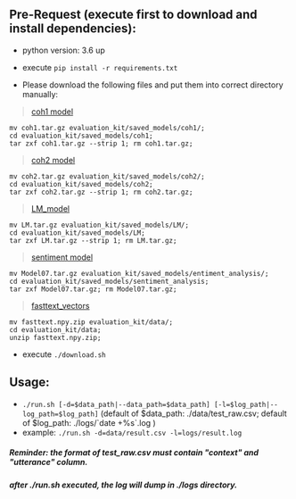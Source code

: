 ## Pre-Request (execute first to download and install dependencies):
- python version: 3.6 up
- execute `pip install -r requirements.txt`

- Please download the following files and put them into correct directory manually:
> [coh1 model](https://drive.google.com/open?id=1FkVBItYo4ra9B-yF76o3h3WCQ9lLSs7p) 
```
mv coh1.tar.gz evaluation_kit/saved_models/coh1/;
cd evaluation_kit/saved_models/coh1;
tar zxf coh1.tar.gz --strip 1; rm coh1.tar.gz;
```
> [coh2 model](https://drive.google.com/open?id=1rJUDPJ8nng-vKUNuaSbSGlz1Ye05qOj4) 
```
mv coh2.tar.gz evaluation_kit/saved_models/coh2/;
cd evaluation_kit/saved_models/coh2;
tar zxf coh2.tar.gz --strip 1; rm coh2.tar.gz;
```
> [LM_model](https://drive.google.com/open?id=16vZJvf5_NqFabcKITOjyVYeAKfryb6Ei)
```
mv LM.tar.gz evaluation_kit/saved_models/LM/;
cd evaluation_kit/saved_models/LM;
tar zxf LM.tar.gz --strip 1; rm LM.tar.gz;
```
> [sentiment model](https://drive.google.com/open?id=112GPe7_tIoqKQwcgiXBgh6FeFPn7-ZK8) 
```
mv Model07.tar.gz evaluation_kit/saved_models/entiment_analysis/;
cd evaluation_kit/saved_models/sentiment_analysis;
tar zxf Model07.tar.gz; rm Model07.tar.gz;
```
> [fasttext_vectors](https://drive.google.com/open?id=1p3ZpcBeZcpIjMmbx3aD0QWEks-TtrPSP)
```
mv fasttext.npy.zip evaluation_kit/data/;
cd evaluation_kit/data;
unzip fasttext.npy.zip;
```
- execute `./download.sh`

## Usage:
- `./run.sh [-d=$data_path|--data_path=$data_path] [-l=$log_path|--log_path=$log_path]` (default of $data_path: ./data/test_raw.csv; default of $log_path: ./logs/\`date +%s\`.log )
- example: `./run.sh -d=data/result.csv -l=logs/result.log`
##### Reminder: the format of test_raw.csv must contain "context" and "utterance" column.
##### after ./run.sh executed, the log will dump in ./logs directory.
